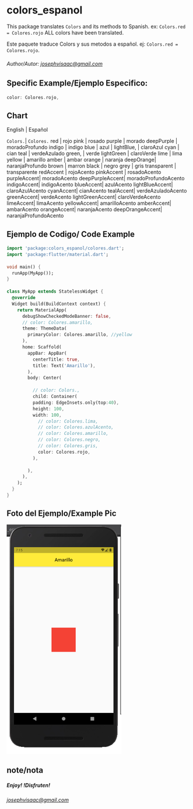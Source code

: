 # colors_espanol

This package translates ```Colors``` and its methods to Spanish.
ex: ```Colors.red = Colores.rojo```
ALL colors have been translated.


Este paquete traduce Colors y sus metodos a español.
ej: ```Colors.red = Colores.rojo```.

###### Author/Autor: josephvisaac@gmail.com

## Specific Example/Ejemplo Especifico:

```dart 
color: Colores.rojo,
```

##                               Chart
English | Español       
               
```Colors.```| ```Colores.```
red | rojo 
pink | rosado 
purple | morado 
deepPurple | moradoProfundo 
indigo | indigo 
blue | azul | 
lightBlue, | claroAzul 
cyan | cian 
teal | verdeAzulado 
green, | verde 
lightGreen | claroVerde 
lime | lima 
yellow | amarillo 
amber | ambar 
orange | naranja 
deepOrange| naranjaProfundo 
brown | marron 
black | negro 
grey | gris 
transparent | transparente 
redAccent | rojoAcento 
pinkAccent | rosadoAcento 
 purpleAccent|  moradoAcento 
 deepPurpleAccent| moradoProfundoAcento 
 indigoAccent| indigoAcento 
 blueAccent| azulAcento 
 lightBlueAccent| claroAzulAcento
 cyanAccent| cianAcento 
 tealAccent| verdeAzuladoAcento
 greenAccent| verdeAcento
 lightGreenAccent| claroVerdeAcento
 limeAccent| limaAcento
 yellowAccent| amarilloAcento
 amberAccent| ambarAcento
 orangeAccent| naranjaAcento
 deepOrangeAccent| naranjaProfundoAcento

<!-- - [Lab: Write your first Flutter app](https://flutter.dev/docs/get-started/codelab) -->

## Ejemplo de Codigo/ Code Example

```dart 
import 'package:colors_espanol/colores.dart';
import 'package:flutter/material.dart';

void main() {
  runApp(MyApp());
}

class MyApp extends StatelessWidget {
  @override
  Widget build(BuildContext context) {
    return MaterialApp(
      debugShowCheckedModeBanner: false,
      // color: Colores.amarillo,
      theme: ThemeData(
        primaryColor: Colores.amarillo, //yellow
      ),
      home: Scaffold(
        appBar: AppBar(
          centerTitle: true,
          title: Text('Amarillo'),
        ),
        body: Center(
     
          // color: Colors.,
          child: Container(
          padding: EdgeInsets.only(top:40),
          height: 100,
          width: 100,
            // color: Colores.lima,
            // color: Colores.azulAcento,
            // color: Colores.amarillo,
            // color: Colores.negro,
            // color: Colores.gris,
            color: Colores.rojo,
          ),
           
        ),
      ),
    );
  }
}
```
## Foto del Ejemplo/Example Pic

![Image of Code](https://github.com/josephvisaac/colors_espanol/blob/master/assets/images/examplePic.png)


## note/nota
##### Enjoy! !Disfruten!
###### josephvisaac@gmail.com
